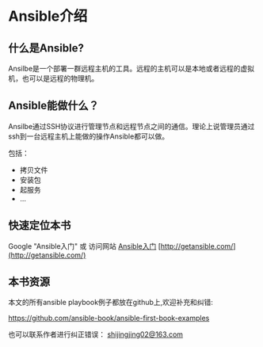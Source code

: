 # Ansible介绍



## 什么是Ansible?


Ansilbe是一个部署一群远程主机的工具。远程的主机可以是本地或者远程的虚拟机，也可以是远程的物理机。

## Ansible能做什么？

Ansilbe通过SSH协议进行管理节点和远程节点之间的通信。理论上说管理员通过ssh到一台远程主机上能做的操作Ansible都可以做。

包括：
* 拷贝文件
* 安装包
* 起服务
* ...


## 快速定位本书
Google "Ansible入门" 或 访问网站 [Ansible入门](http://getansible.com/) [http://getansible.com/](http://getansible.com/)


## 本书资源

本文的所有ansible playbook例子都放在github上,欢迎补充和纠错:

https://github.com/ansible-book/ansible-first-book-examples

也可以联系作者进行纠正错误： shijingjing02@163.com
